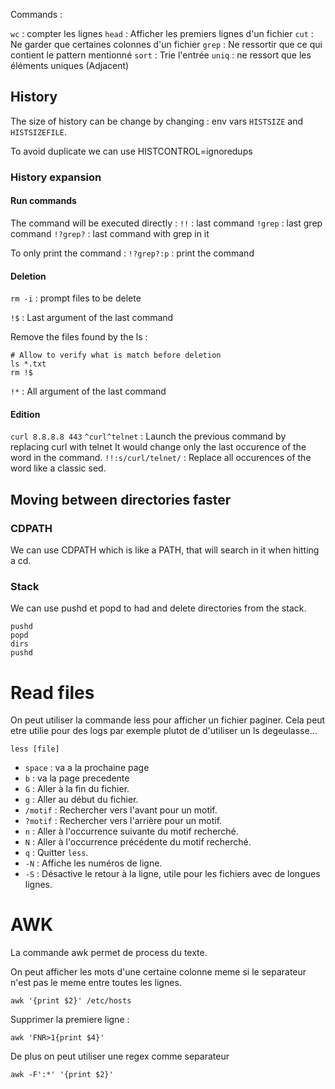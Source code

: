 
Commands : 

`wc` : compter les lignes
`head`  : Afficher les premiers lignes d'un fichier
`cut`  : Ne garder que certaines colonnes d'un fichier
`grep` : Ne ressortir que ce qui contient le pattern mentionné
`sort` : Trie l'entrée
`uniq` : ne ressort que les éléments uniques (Adjacent)


## History

The size of history can be change by changing : 
env vars `HISTSIZE` and `HISTSIZEFILE`.

To avoid duplicate we can use HISTCONTROL=ignoredups

### History expansion

#### Run commands
The command will be executed directly : 
`!!` : last command
`!grep` : last grep command
`!?grep?` : last command with grep in it

To only print the command : 
`!?grep?:p` : print the command 

#### Deletion
`rm -i` : prompt files to be delete

`!$` : Last argument of the last command

Remove the files found by the ls :
```
# Allow to verify what is match before deletion
ls *.txt
rm !$
```

`!*` : All argument of the last command

#### Edition
`curl 8.8.8.8 443`
`^curl^telnet` : Launch the previous command by replacing curl with telnet
It would change only the last occurence of the word in the command.
`!!:s/curl/telnet/` : Replace all occurences of the word like a classic sed.

## Moving between directories faster

### CDPATH
We can use CDPATH which is like a PATH, that will search in it when hitting a cd.

### Stack

We can use pushd et popd to had and delete directories from the stack.

```
pushd
popd
dirs
pushd 
```

# Read files

On peut utiliser la commande less pour afficher un fichier paginer. Cela peut etre utilie pour des logs par exemple plutot de d'utiliser un ls degeulasse...

```
less [file]
```

- `space` : va a la prochaine page
- `b` : va la page precedente
- `G` : Aller à la fin du fichier.
- `g` : Aller au début du fichier.
- `/motif` : Rechercher vers l'avant pour un motif.
- `?motif` : Rechercher vers l'arrière pour un motif.
- `n` : Aller à l'occurrence suivante du motif recherché.
- `N` : Aller à l'occurrence précédente du motif recherché.
- `q` : Quitter `less`.
- `-N` : Affiche les numéros de ligne.
- `-S` : Désactive le retour à la ligne, utile pour les fichiers avec de longues lignes.
# AWK

La commande awk permet de process du texte.

On peut afficher les mots d'une certaine colonne meme si le separateur n'est pas le meme entre toutes les lignes. 

```
awk '{print $2}' /etc/hosts
```

Supprimer la premiere ligne : 

```
awk 'FNR>1{print $4}'
```

De plus on peut utiliser une regex comme separateur


```
awk -F':*' '{print $2}'
```